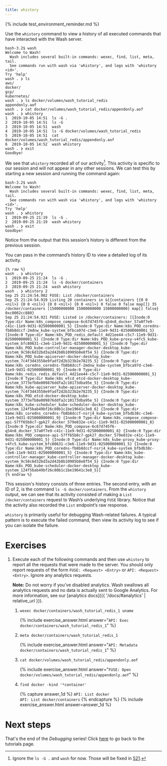 ```yaml
---
title: whistory
---
```

{% include test_environment_reminder.md %}

Use the `whistory` command to view a history of all executed commands that have interacted with the Wash server.

```
bash-3.2$ wash
Welcome to Wash!
  Wash includes several built-in commands: wexec, find, list, meta, tail.
  See commands run with wash via 'whistory', and logs with 'whistory <id>'.
Try 'help'
wash . ❯ ls
aws/
docker/
gcp/
kubernetes/
wash . ❯ ls docker/volumes/wash_tutorial_redis
appendonly.aof
wash . ❯ cat docker/volumes/wash_tutorial_redis/appendonly.aof
wash . ❯ whistory
1  2019-10-05 14:51  ls -G .
2  2019-10-05 14:51  ls -G
3  2019-10-05 14:51  wash
4  2019-10-05 14:51  ls -G docker/volumes/wash_tutorial_redis
5  2019-10-05 14:51  cat docker/volumes/wash_tutorial_redis/appendonly.aof
6  2019-10-05 14:52  wash whistory
wash . ❯ exit
Goodbye!
```

We see that `whistory` recorded all of our activity[^1]. This activity is specific to our session and will not appear in any other sessions. We can test this by starting a new session and running the command again:

[^1]: Ignore the `ls -G .` and `wash` for now. Those will be fixed in [521](https://github.com/puppetlabs/wash/issues/521).

```
bash-3.2$ wash
Welcome to Wash!
  Wash includes several built-in commands: wexec, find, list, meta, tail.
  See commands run with wash via 'whistory', and logs with 'whistory <id>'.
Try 'help'
wash . ❯ whistory
1  2019-09-25 21:19  ls -G .
2  2019-09-25 21:19  wash whistory
wash . ❯ exit
Goodbye!
```

Notice from the output that this session’s history is different from the previous session.

You can pass in the command’s history ID to view a detailed log of its activity. 

```
{% raw %}
wash . ❯ whistory
1  2019-09-25 21:24  ls -G .
2  2019-09-25 21:24  ls -G docker/containers
3  2019-09-25 21:24  wash whistory
wash . ❯ whistory 2
Sep 25 21:24:54.902 FUSE: List /docker/containers
Sep 25 21:24:54.919 Listing 20 containers in &{{containers {{0 0 <nil>} {0 0 <nil>} {0 0 <nil>} {0 0 <nil>} 0 false 0 false map[]} 35 /docker/containers [15000000000 15000000000 15000000000] map[] false} 0xc0002cc880}
Sep 25 21:24:54.921 FUSE: Listed in /docker/containers: [{Inode:0 Type:dir Name:k8s_compose_compose-6c67d745f6-q54n8_docker_57a0f7e9-c41c-11e9-9d31-025000000001_5} {Inode:0 Type:dir Name:k8s_POD_coredns-fb8b8dccf-2mdnw_kube-system_bfbca97d-c3e6-11e9-9d31-025000000001_5} {Inode:0 Type:dir Name:k8s_POD_redis_default_4d21ee44-c5c7-11e9-9d31-025000000001_5} {Inode:0 Type:dir Name:k8s_POD_kube-proxy-v4fc5_kube-system_bfc80631-c3e6-11e9-9d31-025000000001_5} {Inode:0 Type:dir Name:k8s_POD_kube-controller-manager-docker-desktop_kube-system_9c58c6d32bd3a2d42b8b10905b8e8f54_5} {Inode:0 Type:dir Name:k8s_POD_kube-apiserver-docker-desktop_kube-system_7c4f3d43558e9fadf2d2b323b2e78235_5} {Inode:0 Type:dir Name:k8s_coredns_coredns-fb8b8dccf-2mdnw_kube-system_bfbca97d-c3e6-11e9-9d31-025000000001_9} {Inode:0 Type:dir Name:k8s_redis_redis_default_4d21ee44-c5c7-11e9-9d31-025000000001_5} {Inode:0 Type:dir Name:k8s_etcd_etcd-docker-desktop_kube-system_3773efb8e009876ddfa2c10173dba95e_5} {Inode:0 Type:dir Name:k8s_kube-apiserver_kube-apiserver-docker-desktop_kube-system_7c4f3d43558e9fadf2d2b323b2e78235_5} {Inode:0 Type:dir Name:k8s_POD_etcd-docker-desktop_kube-system_3773efb8e009876ddfa2c10173dba95e_5} {Inode:0 Type:dir Name:k8s_kube-scheduler_kube-scheduler-docker-desktop_kube-system_124f5bab49bf26c80b1c1be19641c3e8_6} {Inode:0 Type:dir Name:k8s_coredns_coredns-fb8b8dccf-nsrj4_kube-system_bfbdb38c-c3e6-11e9-9d31-025000000001_9} {Inode:0 Type:dir Name:k8s_compose_compose-api-57ff65b8c7-gpk27_docker_579e832e-c41c-11e9-9d31-025000000001_8} {Inode:0 Type:dir Name:k8s_POD_compose-6c67d745f6-q54n8_docker_57a0f7e9-c41c-11e9-9d31-025000000001_6} {Inode:0 Type:dir Name:k8s_POD_compose-api-57ff65b8c7-gpk27_docker_579e832e-c41c-11e9-9d31-025000000001_5} {Inode:0 Type:dir Name:k8s_kube-proxy_kube-proxy-v4fc5_kube-system_bfc80631-c3e6-11e9-9d31-025000000001_5} {Inode:0 Type:dir Name:k8s_POD_coredns-fb8b8dccf-nsrj4_kube-system_bfbdb38c-c3e6-11e9-9d31-025000000001_5} {Inode:0 Type:dir Name:k8s_kube-controller-manager_kube-controller-manager-docker-desktop_kube-system_9c58c6d32bd3a2d42b8b10905b8e8f54_5} {Inode:0 Type:dir Name:k8s_POD_kube-scheduler-docker-desktop_kube-system_124f5bab49bf26c80b1c1be19641c3e8_5}]
{% endraw %}
```

This session's history consists of three entries. The second entry, with an ID of 2, is the command `ls -G docker/containers`. From the `whistory` output, we can see that its activity consisted of making a `List /docker/containers` request to Wash’s underlying `FUSE` library. Notice that the activity also recorded the `List` endpoint’s raw response.

`whistory` is primarily useful for debugging Wash-related failures. A typical pattern is to execute the failed command, then view its activity log to see if you can isolate the failure.

# Exercises
1. Execute each of the following commands and then use `whistory` to report all the requests that were made to the server. You should only report requests of the form `FUSE: <Request> <Entry>` or `API: <Request> <Entry>`. Ignore any analytics requests. 

   **Note:** Do not worry if you’ve disabled analytics. Wash swallows all analytics requests and no data is actually sent to Google Analytics. For more information, see our [analytics docs]({{ '/docs/#analytics' | relative_url }}).

    1. `wexec docker/containers/wash_tutorial_redis_1 uname`

        {% include exercise_answer.html answer="<code>API: Exec docker/containers/wash_tutorial_redis_1</code>" %}

    2. `meta docker/containers/wash_tutorial_redis_1`

        {% include exercise_answer.html answer="<code>API: Metadata docker/containers/wash_tutorial_redis_1</code>" %}

    3. `cat docker/volumes/wash_tutorial_redis/appendonly.aof`
        
        {% include exercise_answer.html answer="<code>FUSE: Open docker/volumes/wash_tutorial_redis/appendonly.aof</code>" %}

    4. `find docker -kind '*container'`

        {% capture answer_1d %}
          <code>API: List docker</code><br />
          <code>API: List docker/containers</code>
        {% endcapture %}
        {% include exercise_answer.html answer=answer_1d %}

# Next steps

That's the end of the _Debugging_ series! Click [here](../) to go back to the tutorials page.
